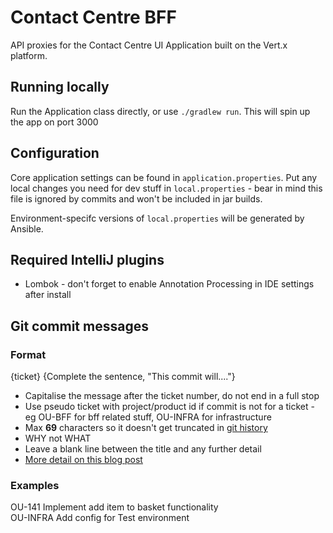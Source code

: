 # Contact Centre BFF

API proxies for the Contact Centre UI Application built on the Vert.x platform.

## Running locally

Run the Application class directly, or use `./gradlew run`. This will spin up the app on 
port 3000

## Configuration

Core application settings can be found in `application.properties`. Put any local changes you
need for dev stuff in `local.properties` - bear in mind this file is ignored by commits and 
won't be included in jar builds.

Environment-specifc versions of `local.properties` will be generated by Ansible.

## Required IntelliJ plugins

* Lombok - don't forget to enable Annotation Processing in IDE settings after install

## Git commit messages

### Format

{ticket} {Complete the sentence, "This commit will...."}

* Capitalise the message after the ticket number, do not end in a full stop 
* Use pseudo ticket with project/product id if commit is not for a ticket - eg OU-BFF for bff related stuff, OU-INFRA for infrastructure
* Max **69** characters so it doesn't get truncated in [git history](https://github.com/john-lewis-retail/contact-centre/commits/master)
* WHY not WHAT
* Leave a blank line between the title and any further detail
* [More detail on this blog post](http://chris.beams.io/posts/git-commit/)

### Examples

OU-141 Implement add item to basket functionality  
OU-INFRA Add config for Test environment
